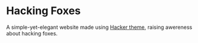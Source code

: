 # Hacking Foxes
A simple-yet-elegant website made using [Hacker theme](https://github.com/pages-themes/hacker), raising awereness about hacking foxes.
